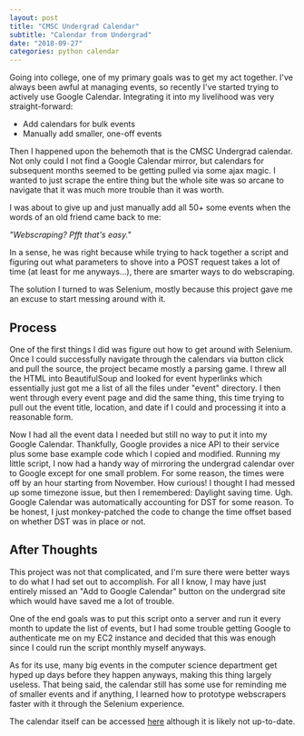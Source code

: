 ```yaml
---
layout: post
title: "CMSC Undergrad Calendar"
subtitle: "Calendar from Undergrad"
date: "2018-09-27"
categories: python calendar
---
```


Going into college, one of my primary goals was to get
my act together. I've always been awful at managing events, so
recently I've started trying to actively use Google Calendar.
Integrating it into my livelihood was very straight-forward:

  - Add calendars for bulk events
  - Manually add smaller, one-off events

Then I happened upon the behemoth that is the CMSC Undergrad calendar. Not only
could I not find a Google Calendar mirror, but calendars
for subsequent months seemed to be getting pulled via some ajax magic.
I wanted to just scrape the entire thing but the whole site was so arcane
to navigate that it was much more trouble than it was worth.

I was about to give up and just manually add all 50+ some events when
the words of an old friend came back to me:


*"Webscraping? Pfft that's easy."*


In a sense, he was right because while trying to hack together a script and figuring
out what parameters to shove into a POST request takes a lot of time
(at least for me anyways...), there are smarter ways to do
webscraping.

The solution I turned to was Selenium, mostly because this project gave me
an excuse to start messing around with it.

## Process

One of the first things I did was figure out how to get around with Selenium.
Once I could successfully navigate through the calendars via button click and
pull the source, the project became mostly a parsing game. I threw all the
HTML into BeautifulSoup and looked for event hyperlinks which essentially
just got me a list of all the files under "event" directory. I then went through every
event page and did the same thing, this time trying to pull out the event title,
location, and date if I could and processing it into a reasonable form.

Now I had all the event data I needed but still no way to put it into my Google
Calendar. Thankfully, Google provides a nice API to their service plus some base
example code which I copied and modified. Running my little script, I now had
a handy way of mirroring the undergrad calendar over to Google except for one
small problem. For some reason, the times were off by an hour starting from
November. How curious! I thought I had messed up some timezone issue, but then
I remembered: Daylight saving time. Ugh. Google Calendar was automatically accounting
for DST for some reason. To be honest, I just monkey-patched the
code to change the time offset based on whether DST was in place or not.

## After Thoughts

This project was not that complicated, and I'm sure there were better ways to do
what I had set out to accomplish. For all I know, I may have just entirely missed
an "Add to Google Calendar" button on the undergrad site which would have saved
me a lot of trouble.

One of the end goals was to put this script onto a server and run it every month
to update the list of events, but I had some trouble getting Google to authenticate
me on my EC2 instance and decided that this was enough since I could run the
script monthly myself anyways.

As for its use, many big events in the computer science department get hyped up
days before they happen anyways, making this thing largely useless. That being said,
the calendar still has some use for reminding me of smaller events and if anything,
I learned how to prototype webscrapers faster with it through the Selenium experience.

The calendar itself can be accessed [here](https://calendar.google.com/calendar/embed?src=a08cd3h5pl26olnsts54pn8kvs%40group.calendar.google.com&ctz=America%2FNew_York)
although it is likely not up-to-date.
